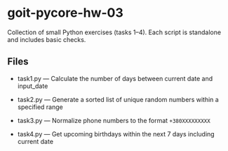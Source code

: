 # goit-pycore-hw-03
Collection of small Python exercises (tasks 1–4). Each script is standalone and includes basic checks.

## Files
- task1.py — Calculate the number of days between current date and input_date

- task2.py — Generate a sorted list of unique random numbers within a specified range

- task3.py — Normalize phone numbers to the format `+380XXXXXXXXX`

- task4.py — Get upcoming birthdays within the next 7 days including current date
